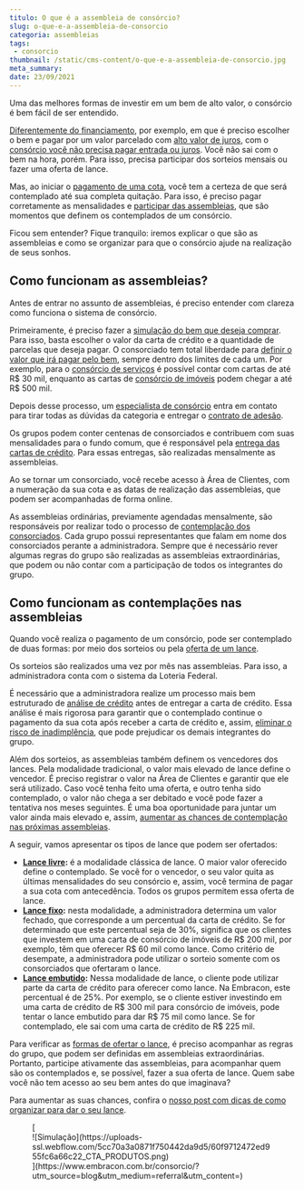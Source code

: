 ```yaml
---
titulo: O que é a assembleia de consórcio?
slug: o-que-e-a-assembleia-de-consorcio
categoria: assembleias
tags:
 - consorcio
thumbnail: /static/cms-content/o-que-e-a-assembleia-de-consorcio.jpg
meta_summary: 
date: 23/09/2021
---
```

Uma das melhores formas de investir em um bem de alto valor, o consórcio é bem fácil de ser entendido.

[Diferentemente do financiamento](https://www.embracon.com.br/blog/financiamento-ou-consorcio-o-que-e-melhor-na-compra-de-um-imovel), por exemplo, em que é preciso escolher o bem e pagar por um valor parcelado com [alto valor de juros](https://www.embracon.com.br/blog/como-os-juros-afetam-a-sua-vida), com o [consórcio você não precisa pagar entrada ou juros](https://www.embracon.com.br/blog/consorcio-nao-tem-juros-entenda). Você não sai com o bem na hora, porém. Para isso, precisa participar dos sorteios mensais ou fazer uma oferta de lance.

Mas, ao iniciar o [pagamento de uma cota](https://www.embracon.com.br/blog/entenda-o-que-e-e-como-funciona-uma-cota-de-consorcio), você tem a certeza de que será contemplado até sua completa quitação. Para isso, é preciso pagar corretamente as mensalidades e [participar das assembleias](https://www.embracon.com.br/blog/assembleia-de-consorcio-como-funciona), que são momentos que definem os contemplados de um consórcio.

Ficou sem entender? Fique tranquilo: iremos explicar o que são as assembleias e como se organizar para que o consórcio ajude na realização de seus sonhos.

Como funcionam as assembleias? 
-------------------------------

Antes de entrar no assunto de assembleias, é preciso entender com clareza como funciona o sistema de consórcio.

Primeiramente, é preciso fazer a [simulação do bem que deseja comprar](https://www.embracon.com.br/blog/descubra-como-fazer-uma-simulacao-no-consorcio). Para isso, basta escolher o valor da carta de crédito e a quantidade de parcelas que deseja pagar. O consorciado tem total liberdade para [definir o valor que irá pagar pelo bem](https://www.embracon.com.br/blog/qual-o-valor-ideal-da-parcela-mensal-de-um-consorcio), sempre dentro dos limites de cada um. Por exemplo, para o [consórcio de serviços](https://www.embracon.com.br/blog/consorcio-de-servicos-tudo-o-que-voce-precisa-saber-sobre-o-assunto) é possível contar com cartas de até R$ 30 mil, enquanto as cartas de [consórcio de imóveis](https://www.embracon.com.br/blog/como-funciona-consorcio-de-imoveis) podem chegar a até R$ 500 mil.

Depois desse processo, um [especialista de consórcio](https://www.embracon.com.br/blog/tudo-o-que-voce-precisa-saber-sobre-a-importancia-de-um-consultor-de-consorcio) entra em contato para tirar todas as dúvidas da categoria e entregar o [contrato de adesão](https://www.embracon.com.br/blog/saiba-o-que-avaliar-antes-de-assinar-um-contrato-de-consorcio).

Os grupos podem conter centenas de consorciados e contribuem com suas mensalidades para o fundo comum, que é responsável pela [entrega das cartas de crédito](https://www.embracon.com.br/blog/tudo-o-que-voce-precisa-saber-sobre-a-carta-de-credito-de-consorcios). Para essas entregas, são realizadas mensalmente as assembleias.

Ao se tornar um consorciado, você recebe acesso à Área de Clientes, com a numeração da sua cota e as datas de realização das assembleias, que podem ser acompanhadas de forma online.

As assembleias ordinárias, previamente agendadas mensalmente, são responsáveis por realizar todo o processo de [contemplação dos consorciados](https://www.embracon.com.br/blog/quais-sao-as-formas-de-contemplacao). Cada grupo possui representantes que falam em nome dos consorciados perante a administradora. Sempre que é necessário rever algumas regras do grupo são realizadas as assembleias extraordinárias, que podem ou não contar com a participação de todos os integrantes do grupo.

Como funcionam as contemplações nas assembleias 
------------------------------------------------

Quando você realiza o pagamento de um consórcio, pode ser contemplado de duas formas: por meio dos sorteios ou pela [oferta de um lance](https://www.embracon.com.br/conhecaoconsorcio/o-que-e-o-lance).

Os sorteios são realizados uma vez por mês nas assembleias. Para isso, a administradora conta com o sistema da Loteria Federal.

É necessário que a administradora realize um processo mais bem estruturado de [análise de crédito](https://www.embracon.com.br/blog/como-funciona-a-analise-de-credito-no-consorcio) antes de entregar a carta de crédito. Essa análise é mais rigorosa para garantir que o contemplado continue o pagamento da sua cota após receber a carta de crédito e, assim, [eliminar o risco de inadimplência](https://www.embracon.com.br/blog/nao-consigo-pagar-meu-consorcio-e-agora), que pode prejudicar os demais integrantes do grupo.

Além dos sorteios, as assembleias também definem os vencedores dos lances. Pela modalidade tradicional, o valor mais elevado de lance define o vencedor. É preciso registrar o valor na Área de Clientes e garantir que ele será utilizado. Caso você tenha feito uma oferta, e outro tenha sido contemplado, o valor não chega a ser debitado e você pode fazer a tentativa nos meses seguintes. É uma boa oportunidade para juntar um valor ainda mais elevado e, assim, [aumentar as chances de contemplação nas próximas assembleias](https://www.embracon.com.br/blog/como-ser-contemplado-mais-rapido-no-consorcio).

A seguir, vamos apresentar os tipos de lance que podem ser ofertados:

- [**Lance livre**](https://www.embracon.com.br/blog/o-que-e-o-lance-livre)**:** é a modalidade clássica de lance. O maior valor oferecido define o contemplado. Se você for o vencedor, o seu valor quita as últimas mensalidades do seu consórcio e, assim, você termina de pagar a sua cota com antecedência. Todos os grupos permitem essa oferta de lance.
- [**Lance fixo**](https://www.embracon.com.br/blog/o-que-e-um-lance-fixo-no-consorcio)**:** nesta modalidade, a administradora determina um valor fechado, que corresponde a um percentual da carta de crédito. Se for determinado que este percentual seja de 30%, significa que os clientes que investem em uma carta de consórcio de imóveis de R$ 200 mil, por exemplo, têm que oferecer R$ 60 mil como lance. Como critério de desempate, a administradora pode utilizar o sorteio somente com os consorciados que ofertaram o lance.
- [**Lance embutido**](https://www.embracon.com.br/blog/lance-embutido-entenda-o-que-e-como-funciona-e-como-fazer)**:** Nessa modalidade de lance, o cliente pode utilizar parte da carta de crédito para oferecer como lance. Na Embracon, este percentual é de 25%. Por exemplo, se o cliente estiver investindo em uma carta de crédito de R$ 300 mil para consórcio de imóveis, pode tentar o lance embutido para dar R$ 75 mil como lance. Se for contemplado, ele sai com uma carta de crédito de R$ 225 mil.

Para verificar as [formas de ofertar o lance](https://www.embracon.com.br/blog/como-funcionam-os-tipos-de-lances-no-consorcio), é preciso acompanhar as regras do grupo, que podem ser definidas em assembleias extraordinárias. Portanto, participe ativamente das assembleias, para acompanhar quem são os contemplados e, se possível, fazer a sua oferta de lance. Quem sabe você não tem acesso ao seu bem antes do que imaginava?

Para aumentar as suas chances, confira o [nosso post com dicas de como organizar para dar o seu lance](https://www.embracon.com.br/blog/saiba-como-definir-o-valor-de-lance-para-ser-contemplado-mais-rapido).

<figure class="w-richtext-figure-type-image w-richtext-align-center">[<div>![Simulação](https://uploads-ssl.webflow.com/5cc70a3a0871f750442da9d5/60f9712472ed955fc6a66c22_CTA_PRODUTOS.png)</div>](https://www.embracon.com.br/consorcio/?utm_source=blog&utm_medium=referral&utm_content=)</figure>
